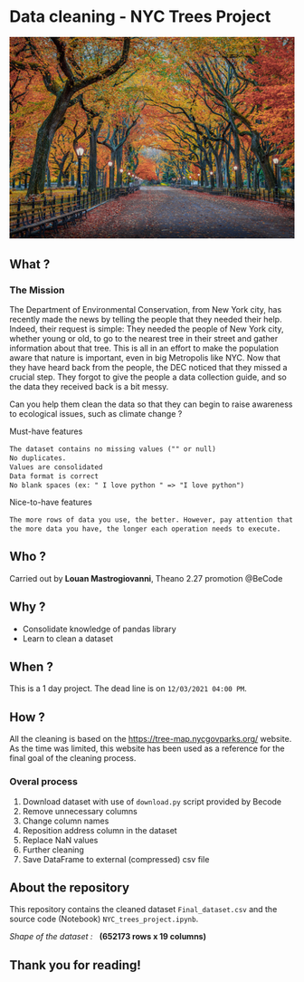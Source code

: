 # Data cleaning - NYC Trees Project

<img src="https://github.com/Louan-M/nyc-trees/blob/main/Images/USA_Parks_Autumn.jpg" width="550">

## What ?

### The Mission

The Department of Environmental Conservation, from New York city, has recently made the news by telling the people that they needed their help. Indeed, their request is simple: They needed the people of New York city, whether young or old, to go to the nearest tree in their street and gather information about that tree. This is all in an effort to make the population aware that nature is important, even in big Metropolis like NYC. Now that they have heard back from the people, the DEC noticed that they missed a crucial step. They forgot to give the people a data collection guide, and so the data they received back is a bit messy.

Can you help them clean the data so that they can begin to raise awareness to ecological issues, such as climate change ?

Must-have features

    The dataset contains no missing values ("" or null)
    No duplicates.
    Values are consolidated
    Data format is correct
    No blank spaces (ex: " I love python " => "I love python")

Nice-to-have features

    The more rows of data you use, the better. However, pay attention that the more data you have, the longer each operation needs to execute.


## Who ?

Carried out by **Louan Mastrogiovanni**,  Theano 2.27 promotion @BeCode


## Why ?

- Consolidate knowledge of pandas library
- Learn to clean a dataset

## When ?

This is a 1 day project. The dead line is on `12/03/2021 04:00 PM`.

## How ?

All the cleaning is based on the https://tree-map.nycgovparks.org/ website. As the time was limited, this website has been used as a reference for the final goal of the cleaning process.

### Overal process
1) Download dataset with use of `download.py` script provided by Becode
2) Remove unnecessary columns
3) Change column names 
4) Reposition address column in the dataset
5) Replace NaN values
6) Further cleaning
7) Save DataFrame to external (compressed) csv file

## About the repository

This repository contains the cleaned dataset `Final_dataset.csv` and the source code (Notebook) `NYC_trees_project.ipynb`. 

*Shape of the dataset :* 
&nbsp;
**(652173 rows x 19 columns)**
&nbsp;
&nbsp;
## Thank you for reading!
